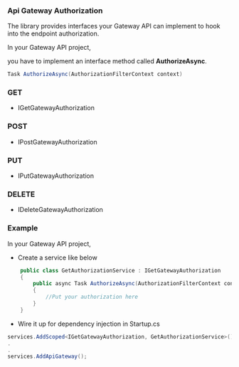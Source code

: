 ### Api Gateway Authorization

The library provides interfaces your Gateway API can implement to hook into the endpoint authorization.

In your Gateway API project,

you have to implement an interface method called **AuthorizeAsync**.

```C#
Task AuthorizeAsync(AuthorizationFilterContext context)
```

### GET

*	IGetGatewayAuthorization

### POST

*	IPostGatewayAuthorization

### PUT

*	IPutGatewayAuthorization

### DELETE

*	IDeleteGatewayAuthorization


### Example

In your Gateway API project,

*	Create a service like below

```C#
    public class GetAuthorizationService : IGetGatewayAuthorization
    {
        public async Task AuthorizeAsync(AuthorizationFilterContext context)
        {
            //Put your authorization here
        }
    }
```

*	Wire it up for dependency injection in Startup.cs

```C#
services.AddScoped<IGetGatewayAuthorization, GetAuthorizationService>();
.
.
services.AddApiGateway();
```
